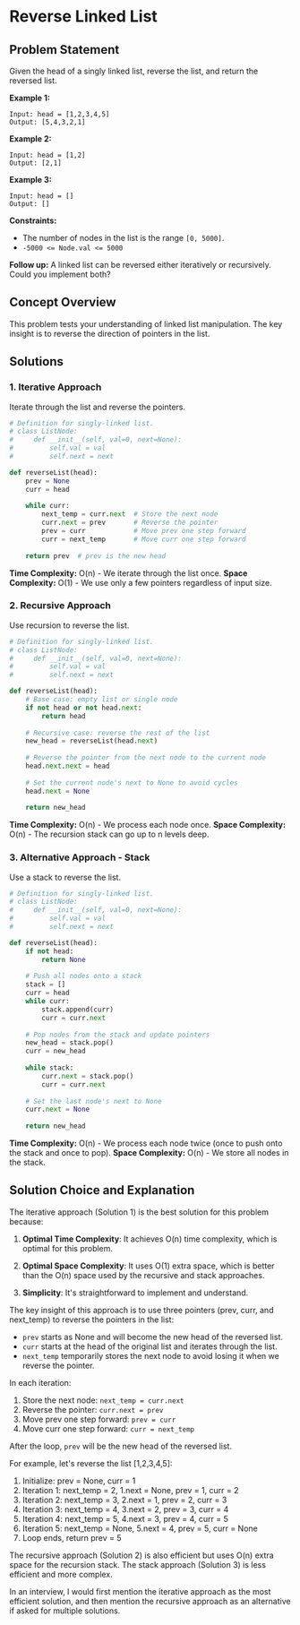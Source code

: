 # Reverse Linked List

## Problem Statement

Given the head of a singly linked list, reverse the list, and return the reversed list.

**Example 1:**
```
Input: head = [1,2,3,4,5]
Output: [5,4,3,2,1]
```

**Example 2:**
```
Input: head = [1,2]
Output: [2,1]
```

**Example 3:**
```
Input: head = []
Output: []
```

**Constraints:**
- The number of nodes in the list is the range `[0, 5000]`.
- `-5000 <= Node.val <= 5000`

**Follow up:** A linked list can be reversed either iteratively or recursively. Could you implement both?

## Concept Overview

This problem tests your understanding of linked list manipulation. The key insight is to reverse the direction of pointers in the list.

## Solutions

### 1. Iterative Approach

Iterate through the list and reverse the pointers.

```python
# Definition for singly-linked list.
# class ListNode:
#     def __init__(self, val=0, next=None):
#         self.val = val
#         self.next = next

def reverseList(head):
    prev = None
    curr = head
    
    while curr:
        next_temp = curr.next  # Store the next node
        curr.next = prev       # Reverse the pointer
        prev = curr            # Move prev one step forward
        curr = next_temp       # Move curr one step forward
    
    return prev  # prev is the new head
```

**Time Complexity:** O(n) - We iterate through the list once.
**Space Complexity:** O(1) - We use only a few pointers regardless of input size.

### 2. Recursive Approach

Use recursion to reverse the list.

```python
# Definition for singly-linked list.
# class ListNode:
#     def __init__(self, val=0, next=None):
#         self.val = val
#         self.next = next

def reverseList(head):
    # Base case: empty list or single node
    if not head or not head.next:
        return head
    
    # Recursive case: reverse the rest of the list
    new_head = reverseList(head.next)
    
    # Reverse the pointer from the next node to the current node
    head.next.next = head
    
    # Set the current node's next to None to avoid cycles
    head.next = None
    
    return new_head
```

**Time Complexity:** O(n) - We process each node once.
**Space Complexity:** O(n) - The recursion stack can go up to n levels deep.

### 3. Alternative Approach - Stack

Use a stack to reverse the list.

```python
# Definition for singly-linked list.
# class ListNode:
#     def __init__(self, val=0, next=None):
#         self.val = val
#         self.next = next

def reverseList(head):
    if not head:
        return None
    
    # Push all nodes onto a stack
    stack = []
    curr = head
    while curr:
        stack.append(curr)
        curr = curr.next
    
    # Pop nodes from the stack and update pointers
    new_head = stack.pop()
    curr = new_head
    
    while stack:
        curr.next = stack.pop()
        curr = curr.next
    
    # Set the last node's next to None
    curr.next = None
    
    return new_head
```

**Time Complexity:** O(n) - We process each node twice (once to push onto the stack and once to pop).
**Space Complexity:** O(n) - We store all nodes in the stack.

## Solution Choice and Explanation

The iterative approach (Solution 1) is the best solution for this problem because:

1. **Optimal Time Complexity**: It achieves O(n) time complexity, which is optimal for this problem.

2. **Optimal Space Complexity**: It uses O(1) extra space, which is better than the O(n) space used by the recursive and stack approaches.

3. **Simplicity**: It's straightforward to implement and understand.

The key insight of this approach is to use three pointers (prev, curr, and next_temp) to reverse the pointers in the list:
- `prev` starts as None and will become the new head of the reversed list.
- `curr` starts at the head of the original list and iterates through the list.
- `next_temp` temporarily stores the next node to avoid losing it when we reverse the pointer.

In each iteration:
1. Store the next node: `next_temp = curr.next`
2. Reverse the pointer: `curr.next = prev`
3. Move prev one step forward: `prev = curr`
4. Move curr one step forward: `curr = next_temp`

After the loop, `prev` will be the new head of the reversed list.

For example, let's reverse the list [1,2,3,4,5]:
1. Initialize: prev = None, curr = 1
2. Iteration 1: next_temp = 2, 1.next = None, prev = 1, curr = 2
3. Iteration 2: next_temp = 3, 2.next = 1, prev = 2, curr = 3
4. Iteration 3: next_temp = 4, 3.next = 2, prev = 3, curr = 4
5. Iteration 4: next_temp = 5, 4.next = 3, prev = 4, curr = 5
6. Iteration 5: next_temp = None, 5.next = 4, prev = 5, curr = None
7. Loop ends, return prev = 5

The recursive approach (Solution 2) is also efficient but uses O(n) extra space for the recursion stack. The stack approach (Solution 3) is less efficient and more complex.

In an interview, I would first mention the iterative approach as the most efficient solution, and then mention the recursive approach as an alternative if asked for multiple solutions.
